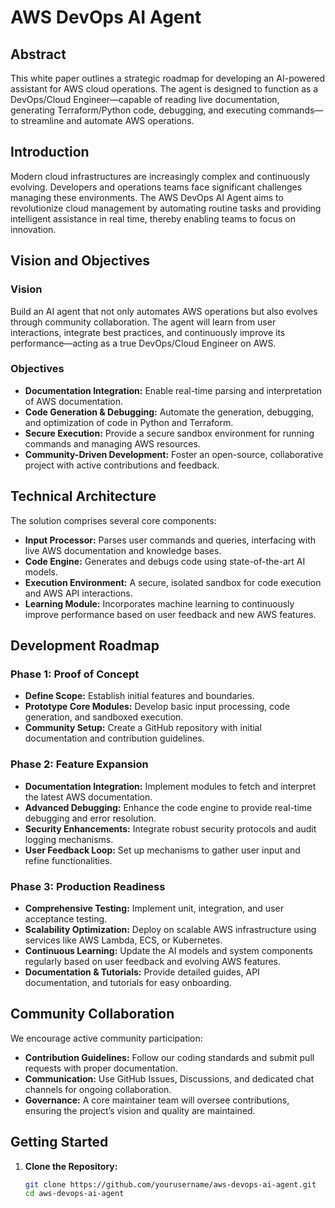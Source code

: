 # AWS DevOps AI Agent

## Abstract

This white paper outlines a strategic roadmap for developing an AI-powered assistant for AWS cloud operations. The agent is designed to function as a DevOps/Cloud Engineer—capable of reading live documentation, generating Terraform/Python code, debugging, and executing commands—to streamline and automate AWS operations.

## Introduction

Modern cloud infrastructures are increasingly complex and continuously evolving. Developers and operations teams face significant challenges managing these environments. The AWS DevOps AI Agent aims to revolutionize cloud management by automating routine tasks and providing intelligent assistance in real time, thereby enabling teams to focus on innovation.

## Vision and Objectives

### Vision
Build an AI agent that not only automates AWS operations but also evolves through community collaboration. The agent will learn from user interactions, integrate best practices, and continuously improve its performance—acting as a true DevOps/Cloud Engineer on AWS.

### Objectives
- **Documentation Integration:** Enable real-time parsing and interpretation of AWS documentation.
- **Code Generation & Debugging:** Automate the generation, debugging, and optimization of code in Python and Terraform.
- **Secure Execution:** Provide a secure sandbox environment for running commands and managing AWS resources.
- **Community-Driven Development:** Foster an open-source, collaborative project with active contributions and feedback.

## Technical Architecture

The solution comprises several core components:

- **Input Processor:** Parses user commands and queries, interfacing with live AWS documentation and knowledge bases.
- **Code Engine:** Generates and debugs code using state-of-the-art AI models.
- **Execution Environment:** A secure, isolated sandbox for code execution and AWS API interactions.
- **Learning Module:** Incorporates machine learning to continuously improve performance based on user feedback and new AWS features.

## Development Roadmap

### Phase 1: Proof of Concept
- **Define Scope:** Establish initial features and boundaries.
- **Prototype Core Modules:** Develop basic input processing, code generation, and sandboxed execution.
- **Community Setup:** Create a GitHub repository with initial documentation and contribution guidelines.

### Phase 2: Feature Expansion
- **Documentation Integration:** Implement modules to fetch and interpret the latest AWS documentation.
- **Advanced Debugging:** Enhance the code engine to provide real-time debugging and error resolution.
- **Security Enhancements:** Integrate robust security protocols and audit logging mechanisms.
- **User Feedback Loop:** Set up mechanisms to gather user input and refine functionalities.

### Phase 3: Production Readiness
- **Comprehensive Testing:** Implement unit, integration, and user acceptance testing.
- **Scalability Optimization:** Deploy on scalable AWS infrastructure using services like AWS Lambda, ECS, or Kubernetes.
- **Continuous Learning:** Update the AI models and system components regularly based on user feedback and evolving AWS features.
- **Documentation & Tutorials:** Provide detailed guides, API documentation, and tutorials for easy onboarding.

## Community Collaboration

We encourage active community participation:
- **Contribution Guidelines:** Follow our coding standards and submit pull requests with proper documentation.
- **Communication:** Use GitHub Issues, Discussions, and dedicated chat channels for ongoing collaboration.
- **Governance:** A core maintainer team will oversee contributions, ensuring the project’s vision and quality are maintained.

## Getting Started

1. **Clone the Repository:**
   ```bash
   git clone https://github.com/yourusername/aws-devops-ai-agent.git
   cd aws-devops-ai-agent
